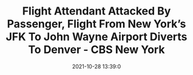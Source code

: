 ---
"title": "Flight Attendant Attacked By Passenger, Flight From New York’s JFK To John Wayne Airport Diverts To Denver - CBS New York"
"date": "2021-10-28 13:39:0"
"feed_name": "GOOGLENEWSINDUSTRIAL"
"feed_website": "https://news.google.com/search?q=industrial%2Bincident&hl=en-US&gl=US&ceid=US:en"
"feed_rss": "https://news.google.com/rss/search?q=industrial%2Bincident&hl=en-US&gl=US&ceid=US:en"
"link": "https://newyork.cbslocal.com/2021/10/28/passenger-attacks-flight-attendant-aa-new-york-jfk-john-wayne-airport-diverts-denver/"
"source": "{'href': 'https://newyork.cbslocal.com', 'title': 'CBS New York'}"
"file": "_posts/2021-1-1-8e7befd4fd55a5adcf27ec2ed41a958effb9ec08.md"
"accident": "0"
"drilling": "0"
"dead": "0"
"injured": "0"
"arrested": "0"
"place": "unknown place"
"where": "unknown site"
"causes": "unknown"
"place_uri": "unknown place"
---